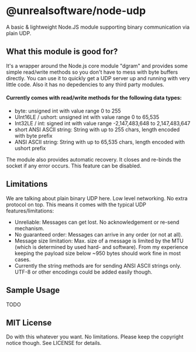 # @unrealsoftware/node-udp
A basic & lightweight Node.JS module supporting binary communication via plain UDP.

## What this module is good for?
It's a wrapper around the Node.js core module "dgram" and provides some simple read/write methods so you don't have to mess with byte buffers directly. You can use it to quickly get a UDP server up and running with very little code. Also it has no depedencies to any third party modules.

#### Currently comes with read/write methods for the following data types:
- byte: unsigned int with value range 0 to 255
- UInt16LE / ushort: unsigned int with value range 0 to 65,535
- Int32LE / int: signed int with value range -2,147,483,648 to 2,147,483,647
- short ANSI ASCII string: String with up to 255 chars, length encoded with byte prefix
- ANSI ASCII string: String with up to 65,535 chars, length encoded with ushort prefix

The module also provides automatic recovery. It closes and re-binds the socket if any error occurs. This feature can be disabled.

## Limitations
We are talking about plain binary UDP here. Low level networking. No extra protocol on top. This means it comes with the typical UDP features/limitations:
- Unreliable: Messages can get lost. No acknowledgement or re-send mechanism.
- No guaranteed order: Messages can arrive in any order (or not at all).
- Message size limitation: Max. size of a message is limited by the MTU (which is determined by used hard- and software). From my experience keeping the payload size below ~950 bytes should work fine in most cases.
- Currently the string methods are for sending ANSI ASCII strings only. UTF-8 or other encodings could be added easily though.

## Sample Usage
TODO

## MIT License
Do with this whatever you want. No limitations. Please keep the copyright notice though. See LICENSE for details.
